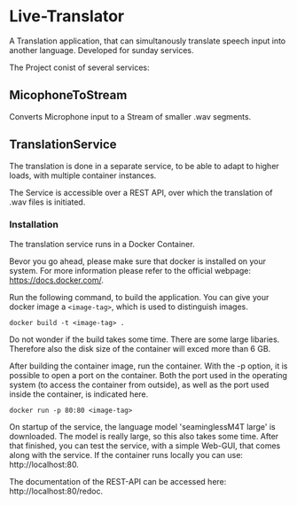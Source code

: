 # Live-Translator
A Translation application, that can simultanously translate speech input into another language. Developed for sunday services.

The Project conist of several services:

## MicophoneToStream
Converts Microphone input to a Stream of smaller .wav segments.

## TranslationService
The translation is done in a separate service, to be able to adapt to higher loads, with multiple container instances.

The Service is accessible over a REST API, over which the translation of .wav files is initiated.

### Installation
The translation service runs in a Docker Container. 

Bevor you go ahead, please make sure that docker is installed on your system. For more information please refer to the official webpage: https://docs.docker.com/.

Run the following command, to build the application. You can give your docker image a `<image-tag>`, which is used to distinguish images.
```
docker build -t <image-tag> .
```
Do not wonder if the build takes some time. There are some large libaries. Therefore also the disk size of the container will exced more than 6 GB.

After building the container image, run the container. With the -p option, it is possible to open a port on the container. Both the port used in the operating system (to access the container from outside), as well as the port used inside the container, is indicated here.
```
docker run -p 80:80 <image-tag>
```
On startup of the service, the language model 'seaminglessM4T large' is downloaded. The model is really large, so this also takes some time. 
After that finished, you can test the service, with a simple Web-GUI, that comes along with the service. If the container runs locally you can use: http://localhost:80.

The documentation of the REST-API can be accessed here: http://localhost:80/redoc.




